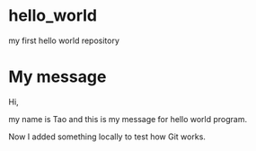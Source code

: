 # hello_world

my first hello world repository

# My message

Hi,

my name is Tao and this is my message for hello world program.

Now I added something locally to test how Git works.
